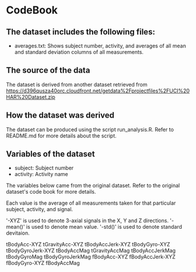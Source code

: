 CodeBook
========

The dataset includes the following files:
-----------------------------------------

* averages.txt: Shows subject number, activity, and averages of all mean and
  standard deviation columns of all measurements.



The source of the data
----------------------

The dataset is derived from another dataset retrieved from
https://d396qusza40orc.cloudfront.net/getdata%2Fprojectfiles%2FUCI%20HAR%20Dataset.zip 



How the dataset was derived
---------------------------

The dataset can be produced using the script run_analysis.R. Refer to README.md
for more details about the script.



Variables of the dataset
------------------------

* subject: Subject number
* activity: Activity name

The variables below came from the original dataset. Refer to the original
dataset's code book for more details.

Each value is the average of all measurements taken for that particular subject,
activity, and signal.

'-XYZ' is used to denote 3-axial signals in the X, Y and Z directions.
'-mean()' is used to denote mean value.
'-std()' is used to denote standard devitaion.

tBodyAcc-XYZ
tGravityAcc-XYZ
tBodyAccJerk-XYZ
tBodyGyro-XYZ
tBodyGyroJerk-XYZ
tBodyAccMag
tGravityAccMag
tBodyAccJerkMag
tBodyGyroMag
tBodyGyroJerkMag
fBodyAcc-XYZ
fBodyAccJerk-XYZ
fBodyGyro-XYZ
fBodyAccMag

